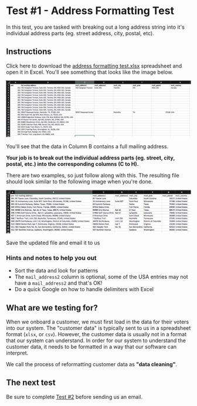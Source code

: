 # Test #1 - Address Formatting Test

In this test, you are tasked with breaking out a long address string into it's individual address parts (eg. street address, city, postal, etc).

## Instructions

Click here to download the [address formatting test.xlsx](address_formatting_test.xlsx?raw=true) spreadsheet and open it in Excel. You'll see something that looks like the image below.

![](test.png)

You'll see that the data in Column B contains a full mailing address.

**Your job is to break out the individual address parts (eg. street, city, postal, etc.) into the corresponding columns (C to H).**

There are two examples, so just follow along with this. The resulting file should look similar to the following image when you're done.

![](results.png)

Save the updated file and email it to us

### Hints and notes to help you out

- Sort the data and look for patterns
- The `mail_address2` column is optional, some of the USA entries may not have a `mail_address2` and that's OK!
- Do a quick Google on how to handle delimiters with Excel

## What are we testing for?

When we onboard a customer, we must first load in the data for their voters into our system. The "customer data" is typically sent to us in a spreadsheet format (`xlsx`, or `csv`). However, the customer data is usually not in a format that our system can understand. In order for our system to understand the customer data, it needs to be formatted in a way that our software can interpret.

We call the process of reformatting customer data as **"data cleaning"**.

## The next test

Be sure to complete [Test #2](../2_fee_lookup) before sending us an email.
